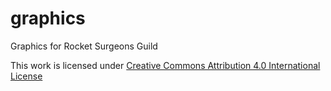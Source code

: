 # graphics
Graphics for Rocket Surgeons Guild


This work is licensed under [Creative Commons Attribution 4.0 International License](http://creativecommons.org/licenses/by/4.0/)